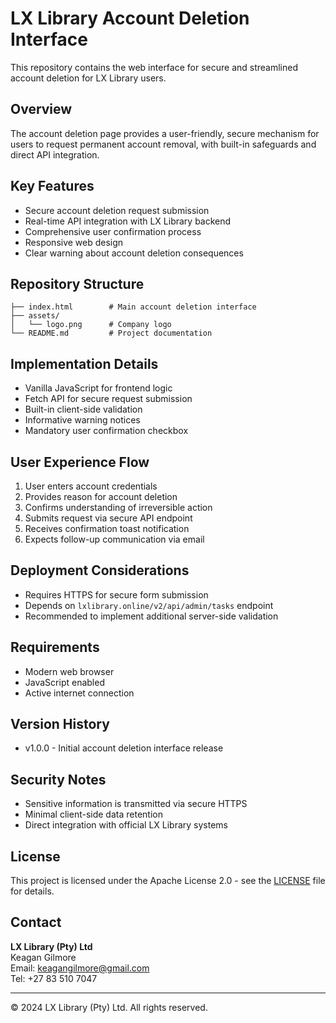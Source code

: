 # LX Library Account Deletion Interface

This repository contains the web interface for secure and streamlined account deletion for LX Library users.

## Overview

The account deletion page provides a user-friendly, secure mechanism for users to request permanent account removal, with built-in safeguards and direct API integration.

## Key Features

- Secure account deletion request submission
- Real-time API integration with LX Library backend
- Comprehensive user confirmation process
- Responsive web design
- Clear warning about account deletion consequences

## Repository Structure

```
├── index.html        # Main account deletion interface
├── assets/
│   └── logo.png      # Company logo
└── README.md         # Project documentation
```

## Implementation Details

- Vanilla JavaScript for frontend logic
- Fetch API for secure request submission
- Built-in client-side validation
- Informative warning notices
- Mandatory user confirmation checkbox

## User Experience Flow

1. User enters account credentials
2. Provides reason for account deletion
3. Confirms understanding of irreversible action
4. Submits request via secure API endpoint
5. Receives confirmation toast notification
6. Expects follow-up communication via email

## Deployment Considerations

- Requires HTTPS for secure form submission
- Depends on `lxlibrary.online/v2/api/admin/tasks` endpoint
- Recommended to implement additional server-side validation

## Requirements

- Modern web browser
- JavaScript enabled
- Active internet connection

## Version History

- v1.0.0 - Initial account deletion interface release

## Security Notes

- Sensitive information is transmitted via secure HTTPS
- Minimal client-side data retention
- Direct integration with official LX Library systems

## License

This project is licensed under the Apache License 2.0 - see the [LICENSE](LICENSE) file for details.

## Contact

**LX Library (Pty) Ltd**  
Keagan Gilmore  
Email: keagangilmore@gmail.com  
Tel: +27 83 510 7047

---
© 2024 LX Library (Pty) Ltd. All rights reserved.